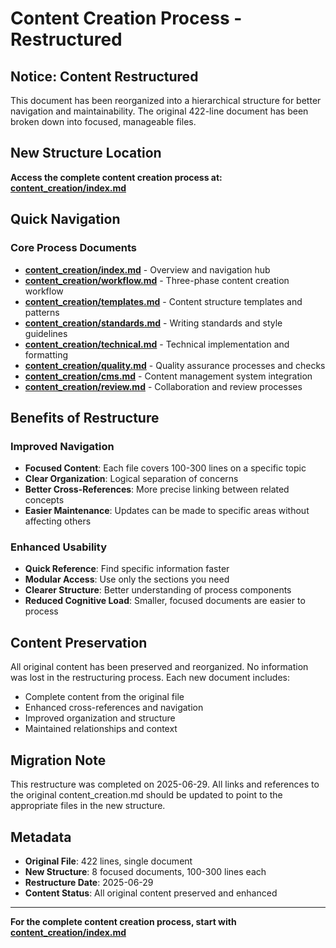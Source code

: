 # Content Creation Process - Restructured

## Notice: Content Restructured
This document has been reorganized into a hierarchical structure for better navigation and maintainability. The original 422-line document has been broken down into focused, manageable files.

## New Structure Location
**Access the complete content creation process at:**
**[content_creation/index.md](content-creation/index.md)**

## Quick Navigation

### Core Process Documents
- **[content_creation/index.md](content-creation/index.md)** - Overview and navigation hub
- **[content_creation/workflow.md](content-creation/workflow.md)** - Three-phase content creation workflow
- **[content_creation/templates.md](content-creation/templates.md)** - Content structure templates and patterns
- **[content_creation/standards.md](content-creation/standards.md)** - Writing standards and style guidelines
- **[content_creation/technical.md](content-creation/technical.md)** - Technical implementation and formatting
- **[content_creation/quality.md](content-creation/quality.md)** - Quality assurance processes and checks
- **[content_creation/cms.md](content-creation/cms.md)** - Content management system integration
- **[content_creation/review.md](content-creation/review.md)** - Collaboration and review processes

## Benefits of Restructure

### Improved Navigation
- **Focused Content**: Each file covers 100-300 lines on a specific topic
- **Clear Organization**: Logical separation of concerns
- **Better Cross-References**: More precise linking between related concepts
- **Easier Maintenance**: Updates can be made to specific areas without affecting others

### Enhanced Usability
- **Quick Reference**: Find specific information faster
- **Modular Access**: Use only the sections you need
- **Clearer Structure**: Better understanding of process components
- **Reduced Cognitive Load**: Smaller, focused documents are easier to process

## Content Preservation
All original content has been preserved and reorganized. No information was lost in the restructuring process. Each new document includes:
- Complete content from the original file
- Enhanced cross-references and navigation
- Improved organization and structure
- Maintained relationships and context

## Migration Note
This restructure was completed on 2025-06-29. All links and references to the original content_creation.md should be updated to point to the appropriate files in the new structure.

## Metadata
- **Original File**: 422 lines, single document
- **New Structure**: 8 focused documents, 100-300 lines each
- **Restructure Date**: 2025-06-29
- **Content Status**: All original content preserved and enhanced

---

**For the complete content creation process, start with [content_creation/index.md](content-creation/index.md)**